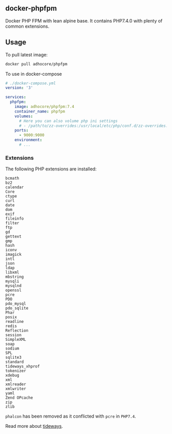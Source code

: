 ## docker-phpfpm

Docker PHP FPM with lean alpine base.
It contains PHP7.4.0 with plenty of common extensions.

## Usage
To pull latest image:

```sh
docker pull adhocore/phpfpm
```

To use in docker-compose
```yaml
# ./docker-compose.yml
version: '3'

services:
  phpfpm:
    image: adhocore/phpfpm:7.4
    container_name: phpfpm
    volumes:
      # Here you can also volume php ini settings
      # - /path/to/zz-overrides:/usr/local/etc/php/conf.d/zz-overrides.ini
    ports:
      - 9000:9000
    environment:
      # ...
```

### Extensions

The following PHP extensions are installed:

```
bcmath
bz2
calendar
Core
ctype
curl
date
dom
exif
fileinfo
filter
ftp
gd
gettext
gmp
hash
iconv
imagick
intl
json
ldap
libxml
mbstring
mysqli
mysqlnd
openssl
pcre
PDO
pdo_mysql
pdo_sqlite
Phar
posix
readline
redis
Reflection
session
SimpleXML
soap
sodium
SPL
sqlite3
standard
tideways_xhprof
tokenizer
xdebug
xml
xmlreader
xmlwriter
yaml
Zend OPcache
zip
zlib
```

`phalcon` has been removed as it conflicted with `pcre` in `PHP7.4`.

Read more about [tideways](https://github.com/tideways/php-xhprof-extension).
